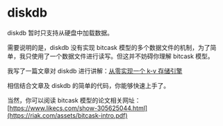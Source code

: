 # diskdb
 diskdb 暂时只支持从硬盘中加载数据。

需要说明的是，diskdb 没有实现  bitcask 模型的多个数据文件的机制，为了简单，我只使用了一个数据文件进行读写。但这并不妨碍你理解 bitcask 模型。

我写了一篇文章对 diskdb 进行讲解：[从零实现一个 k-v 存储引擎](https://mp.csdn.net/mp_blog/creation/editor/126288621)

相信结合文章及 diskdb 的简单的代码，你能够快速上手了。

当然，你可以阅读 bitcask 模型的论文相关网址：[https://www.likecs.com/show-305625044.html](https://riak.com/assets/bitcask-intro.pdf)



